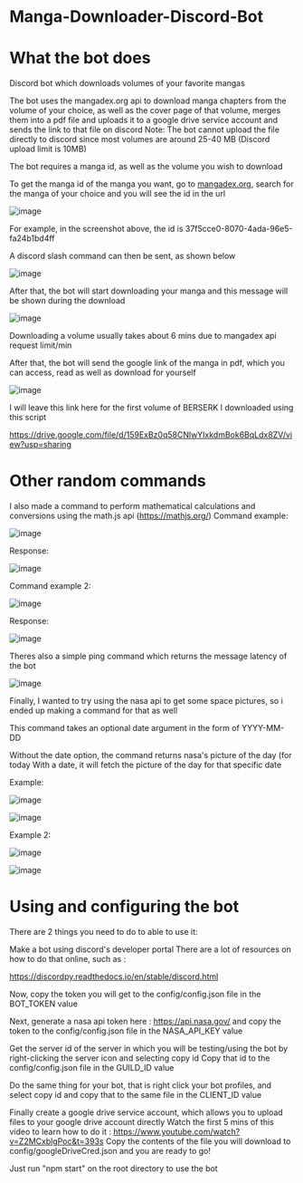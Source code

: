 # Manga-Downloader-Discord-Bot

# What the bot does

Discord bot which downloads volumes of your favorite mangas

The bot uses the mangadex.org api to download manga chapters from the volume of your choice, as well as the cover page of that volume, merges them into a pdf file and uploads it to a google drive service account and sends the link to that file on discord
Note: The bot cannot upload the file directly to discord since most volumes are around 25-40 MB (Discord upload limit is 10MB)

The bot requires a manga id, as well as the volume you wish to download

To get the manga id of the manga you want, go to [mangadex.org](https://mangadex.org/), search for the manga of your choice and you will see the id in the url

![image](https://user-images.githubusercontent.com/59373798/175753814-2e670772-1f9d-4e8b-a5a8-ed8447f12960.png)

For example, in the screenshot above, the id is 37f5cce0-8070-4ada-96e5-fa24b1bd4ff

A discord slash command can then be sent, as shown below

![image](https://user-images.githubusercontent.com/59373798/175753878-a732d582-f031-4aaa-a7c1-dc87065d9fd9.png)

After that, the bot will start downloading your manga and this message will be shown during the download

![image](https://user-images.githubusercontent.com/59373798/175753911-3963abdc-fe9f-4de9-8d3a-90c5219f954d.png)

Downloading a volume usually takes about 6 mins due to mangadex api request limit/min

After that, the bot will send the google link of the manga in pdf, which you can access, read as well as download for yourself

![image](https://user-images.githubusercontent.com/59373798/175753961-7087d4d5-46c5-4598-84dc-ea29951da600.png)

I will leave this link here for the first volume of BERSERK I downloaded using this script

https://drive.google.com/file/d/159ExBz0q58CNlwYIxkdmBok6BqLdx8ZV/view?usp=sharing


# Other random commands

I also made a command to perform mathematical calculations and conversions using the math.js api 
(https://mathjs.org/)
Command example:

![image](https://user-images.githubusercontent.com/59373798/175753992-475d1fc4-c5dc-409e-9abf-546ad85ec2c6.png)

Response:

![image](https://user-images.githubusercontent.com/59373798/175754001-d4329108-7317-436b-8a08-c3307b9eb47d.png)

Command example 2:

![image](https://user-images.githubusercontent.com/59373798/175754012-02ca09d2-d4ec-4127-b277-22ade8dca531.png)

Response:

![image](https://user-images.githubusercontent.com/59373798/175754017-ef0398b5-6382-47e9-96e2-73d6c63db781.png)


Theres also a simple ping command which returns the message latency of the bot

![image](https://user-images.githubusercontent.com/59373798/175754040-d333a3e0-9ac7-42f9-b5f8-1bb8e25f667f.png)

Finally, I wanted to try using the nasa api to get some space pictures, so i ended up making a command for that as well

This command takes an optional date argument in the form of YYYY-MM-DD

Without the date option, the command returns nasa's picture of the day (for today
With a date, it will fetch the picture of the day for that specific date

Example:

![image](https://user-images.githubusercontent.com/59373798/175754093-f28a1e0d-f794-418c-8b79-78d5dbfbabbe.png)

![image](https://user-images.githubusercontent.com/59373798/175754130-0e267322-e416-4bb1-97f0-041253cef06d.png)

Example 2:

![image](https://user-images.githubusercontent.com/59373798/175754114-fb441e06-9752-47b8-b069-8b5ccae65f06.png)

![image](https://user-images.githubusercontent.com/59373798/175754121-492dd37a-bf32-46d8-94f5-ca07542bc0ed.png)

# Using and configuring the bot

There are 2 things you need to do to able to use it:

Make a bot using discord's developer portal
There are a lot of resources on how to do that online, such as :

https://discordpy.readthedocs.io/en/stable/discord.html

Now, copy the token you will get to the config/config.json file in the BOT_TOKEN value

Next, generate a nasa api token here : https://api.nasa.gov/
and copy the token to the config/config.json file in the NASA_API_KEY value

Get the server id of the server in which you will be testing/using the bot by right-clicking the server icon and selecting copy id
Copy that id to the config/config.json file in the GUILD_ID value

Do the same thing for your bot, that is right click your bot profiles, and select copy id and copy that to the same file in the CLIENT_ID value

Finally create a google drive service account, which allows you to upload files to your google drive account directly
Watch the first 5 mins of this video to learn how to do it : https://www.youtube.com/watch?v=Z2MCxblgPoc&t=393s
Copy the contents of the file you will download to config/googleDriveCred.json and you are ready to go!

Just run "npm start" on the root directory to use the bot



